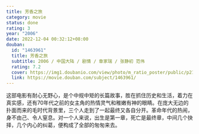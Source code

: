 ```yaml
---
title: 芳香之旅
category: movie
status: done
rating: 3
year: "2006"
date: 2022-12-04 00:32:12+08:00
douban:
  id: "1463961"
  title: 芳香之旅
  subtitle: 2006 / 中国大陆 / 剧情 / 章家瑞 / 张静初 范伟
  rating: 7.2
  cover: https://img1.doubanio.com/view/photo/m_ratio_poster/public/p2185202929.jpg
  link: https://movie.douban.com/subject/1463961/
---
```


这部电影有耐心无野心，是个中规中矩的长篇故事，胜在抓住历史和生活，着力在真实感，还有70年代之前的女主角的热情灵气和稚嫩有神的眼睛。在庞大无边的扑面而来的毛时代背景里，三个人走到了一起最终又各自分开。革命年代的热闹，身不由己、令人窒息。对一个人来说，出生是第一章，死亡是最终章，中间几个抉择，几个内心的纠葛，便构成了全部的匆匆来去。
